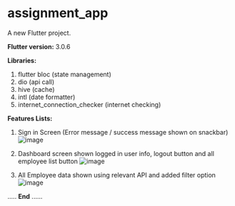 # assignment_app

A new Flutter project.

**Flutter version:** 3.0.6

**Libraries:** 
   1. flutter bloc (state management)
   2. dio (api call)
   3. hive (cache)
   4. intl (date formatter)
   5. internet_connection_checker (internet checking)

**Features Lists:**

1. Sign in Screen (Error message / success message shown on snackbar)
![image](https://github.com/hprity60/pos_app/assets/104090144/b52c08f7-ce0d-4610-866d-0948de17ca6a)

2. Dashboard screen shown logged in user info, logout button and all employee list button
![image](https://github.com/hprity60/pos_app/assets/104090144/d339a256-5ede-4ef9-88f7-eec7d88eee6b)

3. All Employee data shown using relevant API and added filter option 
![image](https://github.com/hprity60/pos_app/assets/104090144/01c953fa-21a5-4fa5-a712-bfbf298e1d64)

..... **End** ......

